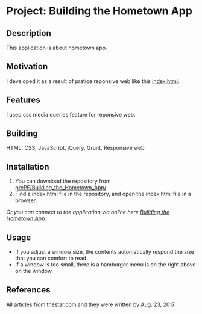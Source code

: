 # Project: Building the Hometown App

## Description

This application is about hometown app.

## Motivation

I developed it as a result of pratice reponsive web like this [index.html](https://leiachung41.github.io/prePF/Building_the_Hometown_App/before/index_B4.html).

## Features

I used css media queries feature for reponsive web.

## Building

HTML, CSS, JavaScript, jQuery, Grunt, Responsive web

## Installation

1. You can download the repository from
[prePF/Building_the_Hometown_App/](https://github.com/leiachung41/prePF/tree/master/Building_the_Hometown_App/).
2. Find a index.html file in the repository, and open the index.html file in a browser.

*Or you can connect to the application via online here [Building the Hometown App](https://leiachung41.github.io/prePF/Building_the_Hometown_App/index.html).*

## Usage

  - If you adjust a window size, the contents automatically respond the size that you can comfort to read.
  - If a window is too small, there is a hamburger menu is on the right above on the window. 

## References

All articles from [thestar.com](https://www.thestar.com/) and they were written by Aug. 23, 2017.

